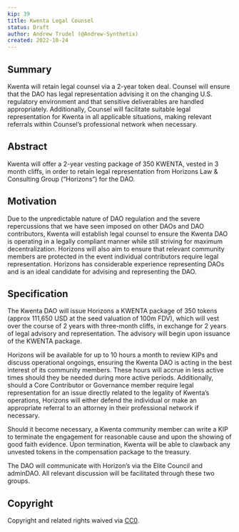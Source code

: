 ```yaml
---
kip: 39
title: Kwenta Legal Counsel
status: Draft
author: Andrew Trudel (@Andrew-Synthetix)
created: 2022-10-24
---
```


## Summary

Kwenta will retain legal counsel via a 2-year token deal. Counsel will ensure that the DAO has legal representation advising it on the changing U.S. regulatory environment and that sensitive deliverables are handled appropriately. Additionally, Counsel will facilitate suitable legal representation for Kwenta in all applicable situations, making relevant referrals within Counsel’s professional network when necessary. 

## Abstract

Kwenta will offer a 2-year vesting package of 350 KWENTA, vested in 3 month cliffs, in order to retain legal representation from Horizons Law & Consulting Group (“Horizons”) for the DAO. 

## Motivation

Due to the unpredictable nature of DAO regulation and the severe repercussions that we have seen imposed on other DAOs and DAO contributors, Kwenta will establish legal counsel to ensure the Kwenta DAO is operating in a legally compliant manner while still striving for maximum decentralization. Horizons will also aim to ensure that relevant community members are protected in the event individual contributors require legal representation. Horizons has considerable experience representing DAOs and is an ideal candidate for advising and representing the DAO. 

## Specification

The Kwenta DAO will issue Horizons a KWENTA package of 350 tokens (approx 111,650 USD at the seed valuation of 100m FDV), which will vest over the course of 2 years with three-month cliffs, in exchange for 2 years of legal advisory and representation. The advisory will begin upon issuance of the KWENTA package. 

Horizons will be available for up to 10 hours a month to review KIPs and discuss operational ongoings, ensuring the Kwenta DAO is acting in the best interest of its community members. These hours will accrue in less active times should they be needed during more active periods. Additionally, should a Core Contributor or Governance member require legal representation for an issue directly related to the legality of Kwenta’s operations, Horizons will either defend the individual or make an appropriate referral to an attorney in their professional network if necessary. 

Should it become necessary, a Kwenta community member can write a KIP to terminate the engagement for reasonable cause and upon the showing of good faith evidence. Upon termination, Kwenta will be able to clawback any unvested tokens in the compensation package to the treasury. 

The DAO will communicate with Horizon’s via the Elite Council and adminDAO. All relevant discussion will be facilitated through these two groups. 

## Copyright

Copyright and related rights waived via [CC0](https://creativecommons.org/publicdomain/zero/1.0/).



